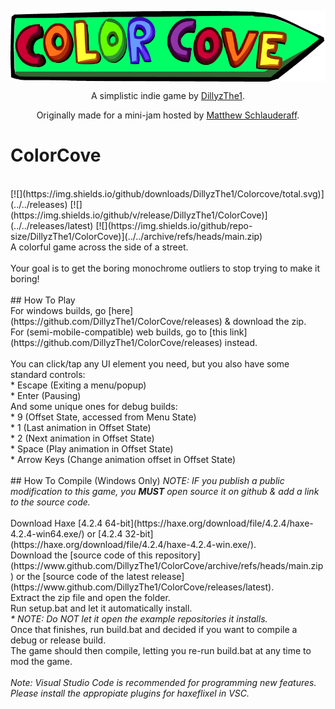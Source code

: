 <p align="center">
  <img align="center" src="art/sign logo.png">
</p>
<p align="center">
  A simplistic indie game by <a href="https://www.github.com/DillyzThe1">DillyzThe1</a>.
</p>
<p align="center">
  Originally made for a mini-jam hosted by <a href="https://matthew-schlauderaff.itch.io/">Matthew Schlauderaff</a>.
</p>



# ColorCove
<br/>
[![](https://img.shields.io/github/downloads/DillyzThe1/Colorcove/total.svg)](../../releases) [![](https://img.shields.io/github/v/release/DillyzThe1/ColorCove)](../../releases/latest) [![](https://img.shields.io/github/repo-size/DillyzThe1/ColorCove)](../../archive/refs/heads/main.zip)<br/>
A colorful game across the side of a street.<br/><br/>
Your goal is to get the boring monochrome outliers to stop trying to make it boring!<br/>
<br/>
## How To Play
<br/>
For windows builds, go [here](https://github.com/DillyzThe1/ColorCove/releases) & download the zip.<br/>
For (semi-mobile-compatible) web builds, go to [this link](https://github.com/DillyzThe1/ColorCove/releases) instead.<br/>
<br/>
You can click/tap any UI element you need, but you also have some standard controls:<br/>
* Escape (Exiting a menu/popup)<br/>
* Enter (Pausing)<br/>
And some unique ones for debug builds:<br/>
* 9 (Offset State, accessed from Menu State)<br/>
* 1 (Last animation in Offset State)<br/>
* 2 (Next animation in Offset State)<br/>
* Space (Play animation in Offset State)<br/>
* Arrow Keys (Change animation offset in Offset State)<br/>
<br/>
## How To Compile (Windows Only)
<i>NOTE: IF you publish a public modification to this game, you <b>MUST</b> open source it on github & add a link to the source code.</i><br/>
<br/>
Download Haxe [4.2.4 64-bit](https://haxe.org/download/file/4.2.4/haxe-4.2.4-win64.exe/) or [4.2.4 32-bit](https://haxe.org/download/file/4.2.4/haxe-4.2.4-win.exe/).<br/>
Download the [source code of this repository](https://www.github.com/DillyzThe1/ColorCove/archive/refs/heads/main.zip) or the [source code of the latest release](https://www.github.com/DillyzThe1/ColorCove/releases/latest).<br/>
Extract the zip file and open the folder.<br/>
Run setup.bat and let it automatically install.<br/>
<i>* NOTE: Do NOT let it open the example repositories it installs.</i><br/>
Once that finishes, run build.bat and decided if you want to compile a debug or release build.<br/>
The game should then compile, letting you re-run build.bat at any time to mod the game.<br/>
<br/>
<i>Note: Visual Studio Code is recommended for programming new features. Please install the appropiate plugins for haxeflixel in VSC.</i><br/>